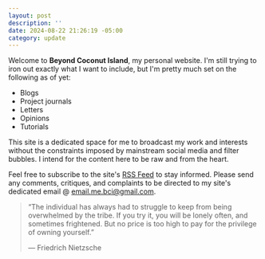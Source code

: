 ```yaml
---
layout: post
description: ''
date: 2024-08-22 21:26:19 -05:00
category: update
---
```


Welcome to **Beyond Coconut Island**, my personal website. I'm still trying to iron out exactly what I want to include, but I'm pretty much set on the following as of yet:

- Blogs
- Project journals
- Letters
- Opinions
- Tutorials

This site is a dedicated space for me to broadcast my work and interests without the constraints imposed by mainstream social media and filter bubbles. I intend for the content here to be raw and from the heart.

Feel free to subscribe to the site's [RSS Feed](beyondcoconutisland.blog/feed.xml) to stay informed. Please send any comments, critiques, and complaints to be directed to my site's dedicated email @ [email.me.bci@gmail.com](email.me.bci@gmail.com).

> “The individual has always had to struggle to keep from being overwhelmed by the tribe. If you try it, you will be lonely often, and sometimes frightened. But no price is too high to pay for the privilege of owning yourself.”
>
> — Friedrich Nietzsche
